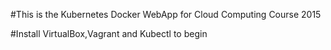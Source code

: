 #This is the Kubernetes Docker WebApp for Cloud Computing Course 2015

#Install VirtualBox,Vagrant and Kubectl to begin
